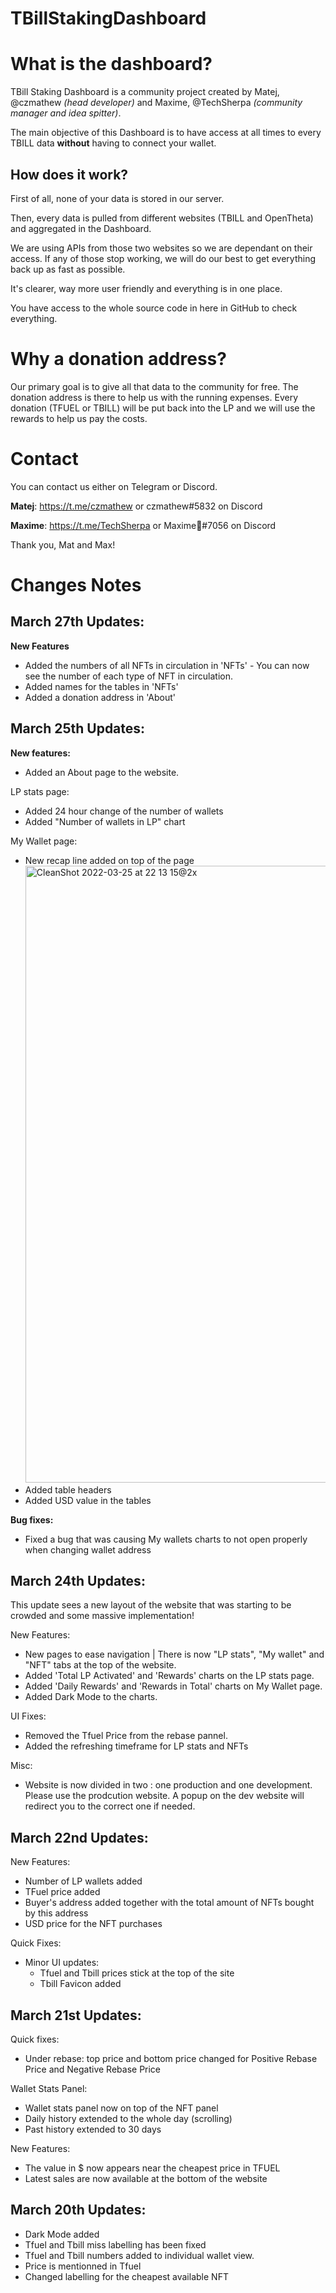 # TBillStakingDashboard

# What is the dashboard?
TBill Staking Dashboard is a community project created by Matej, @czmathew _(head developer)_ and Maxime, @TechSherpa _(community manager and idea spitter)_.

The main objective of this Dashboard is to have access at all times to every TBILL data **without** having to connect your wallet.

## How does it work?
First of all, none of your data is stored in our server.

Then, every data is pulled from different websites (TBILL and OpenTheta) and aggregated in the Dashboard.

We are using APIs from those two websites so we are dependant on their access. If any of those stop working, we will do our best to get everything back up as fast as possible.

It's clearer, way more user friendly and everything is in one place.

You have access to the whole source code in here in GitHub to check everything.

# Why a donation address?
Our primary goal is to give all that data to the community for free.
The donation address is there to help us with the running expenses.
Every donation (TFUEL or TBILL) will be put back into the LP and we will use the rewards to help us pay the costs.

# Contact
You can contact us either on Telegram or Discord.

**Matej**: https://t.me/czmathew or czmathew#5832 on Discord

**Maxime**: https://t.me/TechSherpa or Maxime🦙#7056 on Discord


Thank you,
Mat and Max!


# Changes Notes

## **March 27th Updates:**
**New Features**
- Added the numbers of all NFTs in circulation in 'NFTs' - You can now see the number of each type of NFT in circulation.
- Added names for the tables in 'NFTs'
- Added a donation address in 'About'

## **March 25th Updates:**
**New features:**
- Added an About page to the website.

LP stats page:
- Added 24 hour change of the number of wallets
- Added "Number of wallets in LP" chart

My Wallet page:
- New recap line added on top of the page <img width="987" alt="CleanShot 2022-03-25 at 22 13 15@2x" src="https://user-images.githubusercontent.com/79707346/160201516-c10102ba-0ce9-4325-80c8-e766bf9b84ed.png">
- Added table headers
- Added USD value in the tables

**Bug fixes:**
- Fixed a bug that was causing My wallets charts to not open properly when changing wallet address


## **March 24th Updates:**
This update sees a new layout of the website that was starting to be crowded and some massive implementation!

New Features:
- New pages to ease navigation | There is now "LP stats", "My wallet" and "NFT" tabs at the top of the website.
- Added 'Total LP Activated' and 'Rewards' charts on the LP stats page.
- Added 'Daily Rewards' and 'Rewards in Total' charts on My Wallet page.
- Added Dark Mode to the charts.

UI Fixes:
- Removed the Tfuel Price from the rebase pannel.
- Added the refreshing timeframe for LP stats and NFTs

Misc:
- Website is now divided in two : one production and one development. Please use the prodcution website.
  A popup on the dev website will redirect you to the correct one if needed.

## **March 22nd Updates:**
New Features:
 - Number of LP wallets added
 - TFuel price added
 - Buyer's address added together with the total amount of NFTs bought by this address
 - USD price for the NFT purchases

Quick Fixes:
 - Minor UI updates:
   - Tfuel and Tbill prices stick at the top of the site
   - Tbill Favicon added

## **March 21st Updates:**

Quick fixes:
  - Under rebase: top price and bottom price changed for Positive Rebase Price and Negative Rebase Price

Wallet Stats Panel:
  - Wallet stats panel now on top of the NFT panel
  - Daily history extended to the whole day (scrolling)
  - Past history extended to 30 days

New Features:
  - The value in $ now appears near the cheapest price in TFUEL
  - Latest sales are now available at the bottom of the website

## **March 20th Updates:**
- Dark Mode added
- Tfuel and Tbill miss labelling has been fixed
- Tfuel and Tbill numbers added to individual wallet view.
- Price is mentionned in Tfuel
- Changed labelling for the cheapest available NFT

